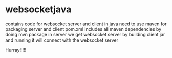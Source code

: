 # websocketjava
contains code for websocket server and client in java
need to use maven for packaging server and client
pom.xml includes all maven dependencies
by doing mvn package in server we get websocket server
by building client jar and running it will connect with the websocket server

Hurray!!!!!
